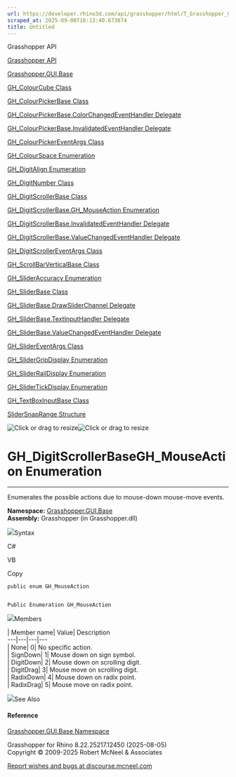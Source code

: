 ```yaml
---
url: https://developer.rhino3d.com/api/grasshopper/html/T_Grasshopper_GUI_Base_GH_DigitScrollerBase_GH_MouseAction.htm
scraped_at: 2025-09-08T16:13:40.673874
title: Untitled
---
```


Grasshopper API

[Grasshopper API](../html/723c01da-9986-4db2-8f53-6f3a7494df75.htm
"Grasshopper API")

[Grasshopper.GUI.Base](../html/N_Grasshopper_GUI_Base.htm
"Grasshopper.GUI.Base")

[GH_ColourCube Class](../html/T_Grasshopper_GUI_Base_GH_ColourCube.htm
"GH_ColourCube Class")

[GH_ColourPickerBase
Class](../html/T_Grasshopper_GUI_Base_GH_ColourPickerBase.htm
"GH_ColourPickerBase Class")

[GH_ColourPickerBase.ColorChangedEventHandler
Delegate](../html/T_Grasshopper_GUI_Base_GH_ColourPickerBase_ColorChangedEventHandler.htm
"GH_ColourPickerBase.ColorChangedEventHandler Delegate")

[GH_ColourPickerBase.InvalidatedEventHandler
Delegate](../html/T_Grasshopper_GUI_Base_GH_ColourPickerBase_InvalidatedEventHandler.htm
"GH_ColourPickerBase.InvalidatedEventHandler Delegate")

[GH_ColourPickerEventArgs
Class](../html/T_Grasshopper_GUI_Base_GH_ColourPickerEventArgs.htm
"GH_ColourPickerEventArgs Class")

[GH_ColourSpace Enumeration](../html/T_Grasshopper_GUI_Base_GH_ColourSpace.htm
"GH_ColourSpace Enumeration")

[GH_DigitAlign Enumeration](../html/T_Grasshopper_GUI_Base_GH_DigitAlign.htm
"GH_DigitAlign Enumeration")

[GH_DigitNumber Class](../html/T_Grasshopper_GUI_Base_GH_DigitNumber.htm
"GH_DigitNumber Class")

[GH_DigitScrollerBase
Class](../html/T_Grasshopper_GUI_Base_GH_DigitScrollerBase.htm
"GH_DigitScrollerBase Class")

[GH_DigitScrollerBase.GH_MouseAction
Enumeration](../html/T_Grasshopper_GUI_Base_GH_DigitScrollerBase_GH_MouseAction.htm
"GH_DigitScrollerBase.GH_MouseAction Enumeration")

[GH_DigitScrollerBase.InvalidatedEventHandler
Delegate](../html/T_Grasshopper_GUI_Base_GH_DigitScrollerBase_InvalidatedEventHandler.htm
"GH_DigitScrollerBase.InvalidatedEventHandler Delegate")

[GH_DigitScrollerBase.ValueChangedEventHandler
Delegate](../html/T_Grasshopper_GUI_Base_GH_DigitScrollerBase_ValueChangedEventHandler.htm
"GH_DigitScrollerBase.ValueChangedEventHandler Delegate")

[GH_DigitScrollerEventArgs
Class](../html/T_Grasshopper_GUI_Base_GH_DigitScrollerEventArgs.htm
"GH_DigitScrollerEventArgs Class")

[GH_ScrollBarVerticalBase
Class](../html/T_Grasshopper_GUI_Base_GH_ScrollBarVerticalBase.htm
"GH_ScrollBarVerticalBase Class")

[GH_SliderAccuracy
Enumeration](../html/T_Grasshopper_GUI_Base_GH_SliderAccuracy.htm
"GH_SliderAccuracy Enumeration")

[GH_SliderBase Class](../html/T_Grasshopper_GUI_Base_GH_SliderBase.htm
"GH_SliderBase Class")

[GH_SliderBase.DrawSliderChannel
Delegate](../html/T_Grasshopper_GUI_Base_GH_SliderBase_DrawSliderChannel.htm
"GH_SliderBase.DrawSliderChannel Delegate")

[GH_SliderBase.TextInputHandler
Delegate](../html/T_Grasshopper_GUI_Base_GH_SliderBase_TextInputHandler.htm
"GH_SliderBase.TextInputHandler Delegate")

[GH_SliderBase.ValueChangedEventHandler
Delegate](../html/T_Grasshopper_GUI_Base_GH_SliderBase_ValueChangedEventHandler.htm
"GH_SliderBase.ValueChangedEventHandler Delegate")

[GH_SliderEventArgs
Class](../html/T_Grasshopper_GUI_Base_GH_SliderEventArgs.htm
"GH_SliderEventArgs Class")

[GH_SliderGripDisplay
Enumeration](../html/T_Grasshopper_GUI_Base_GH_SliderGripDisplay.htm
"GH_SliderGripDisplay Enumeration")

[GH_SliderRailDisplay
Enumeration](../html/T_Grasshopper_GUI_Base_GH_SliderRailDisplay.htm
"GH_SliderRailDisplay Enumeration")

[GH_SliderTickDisplay
Enumeration](../html/T_Grasshopper_GUI_Base_GH_SliderTickDisplay.htm
"GH_SliderTickDisplay Enumeration")

[GH_TextBoxInputBase
Class](../html/T_Grasshopper_GUI_Base_GH_TextBoxInputBase.htm
"GH_TextBoxInputBase Class")

[SliderSnapRange Structure](../html/T_Grasshopper_GUI_Base_SliderSnapRange.htm
"SliderSnapRange Structure")

![Click or drag to resize](../icons/TocOpen.gif)![Click or drag to
resize](../icons/TocClose.gif)

# GH_DigitScrollerBaseGH_MouseAction Enumeration  
  
---  
  
Enumerates the possible actions due to mouse-down mouse-move events.

**Namespace:** [Grasshopper.GUI.Base](N_Grasshopper_GUI_Base.htm)  
**Assembly:** Grasshopper (in Grasshopper.dll)

![](../icons/SectionExpanded.png)Syntax

C#

VB

Copy

    
    
    public enum GH_MouseAction
    
    
    Public Enumeration GH_MouseAction

![](../icons/SectionExpanded.png)Members

| Member name| Value| Description  
---|---|---|---  
| None| 0|  No specific action.  
| SignDown| 1|  Mouse down on sign symbol.  
| DigitDown| 2|  Mouse down on scrolling digit.  
| DigitDrag| 3|  Mouse move on scrolling digit.  
| RadixDown| 4|  Mouse down on radix point.  
| RadixDrag| 5|  Mouse move on radix point.  
  
![](../icons/SectionExpanded.png)See Also

#### Reference

[Grasshopper.GUI.Base Namespace](N_Grasshopper_GUI_Base.htm)

Grasshopper for Rhino 8.22.25217.12450 (2025-08-05)  
Copyright © 2009-2025 Robert McNeel & Associates

[Report wishes and bugs at
discourse.mcneel.com](https://discourse.mcneel.com/c/grasshopper)

